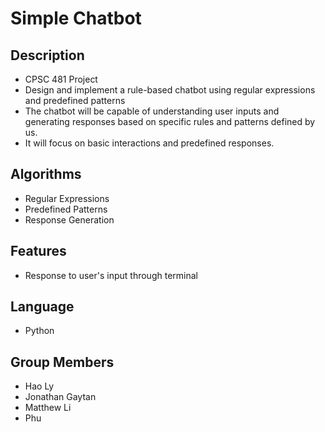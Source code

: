 
# Simple Chatbot
## Description
- CPSC 481 Project
- Design and implement a rule-based chatbot using regular expressions and predefined patterns
-  The chatbot will be capable of understanding user inputs and generating responses based on specific rules and patterns defined by us. 
- It will focus on basic interactions and predefined responses.

## Algorithms
* Regular Expressions
* Predefined Patterns
* Response Generation

## Features
* Response to user's input through terminal

## Language
* Python 

## Group Members
* Hao Ly 
* Jonathan Gaytan
* Matthew Li
* Phu 
 
